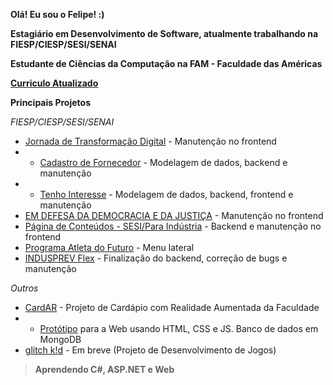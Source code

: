 **Olá! Eu sou o Felipe! :)**

**Estagiário em Desenvolvimento de Software, atualmente trabalhando na FIESP/CIESP/SESI/SENAI**

**Estudante de Ciências da Computação na FAM - Faculdade das Américas**

**[Curriculo Atualizado](https://curriculum.glitchk.id/ "Curriculo Atualizado")**

**Principais Projetos**

*FIESP/CIESP/SESI/SENAI*
+ [Jornada de Transformação Digital](https://jornadadigital.sp.senai.br/ "Jornada de Transformação Digital") - Manutenção no frontend
+ + [Cadastro de Fornecedor](https://jornadadigital-cadastro.sp.senai.br/ "Cadastro de Fornecedor") - Modelagem de dados, backend e manutenção
+ + [Tenho Interesse]([[https://jornadadigital-cadastro.sp.senai.br/](https://jornadadigital-cadastro.sp.senai.br/tenho-interesse)](https://jornadadigital-cadastro.sp.senai.br/tenho-interesse) "Tenho Interesse") - Modelagem de dados, backend, frontend e manutenção
+ [EM DEFESA DA DEMOCRACIA E DA JUSTIÇA](https://www.defesademocraciaejustica.com.br/ "EM DEFESA DA DEMOCRACIA E DA JUSTIÇA") - Manutenção no frontend
+ [Página de Conteúdos - SESI/Para Indústria](https://www.sesisp.org.br/para-industria/conteudos "Página de Conteúdos - SESI/Para Indústria") - Backend e manutenção no frontend
+ [Programa Atleta do Futuro](https://www.sesisp.org.br/esporte/atleta-do-futuro-paf?menu=paf "Programa Atleta do Futuro") - Menu lateral
+ [INDUSPREV Flex](https://indusprev.com.br/ "INDUSPREV") - Finalização do backend, correção de bugs e manutenção

*Outros*
+ [CardAR](https://github.com/cardapioAR "CardAR") - Projeto de Cardápio com Realidade Aumentada da Faculdade
+ + [Protótipo](https://github.com/cardapioAR/cardAR-web "Protótipo") para a Web usando HTML, CSS e JS. Banco de dados em MongoDB
+ [glitch k!d](https://github.com/glitch-kid "glitch k!d") - Em breve (Projeto de Desenvolvimento de Jogos)

> **Aprendendo C#, ASP.NET e Web**
